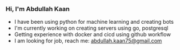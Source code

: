 ### Hi, I'm Abdullah Kaan

- I have been using python for machine learning and creating bots
- I'm currently working on creating servers using go, postgresql
- Getting experience with docker and cicd using github workflow
- I am looking for job, reach me: abdullah.kaan75@gmail.com
